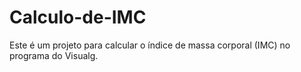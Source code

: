 # Calculo-de-IMC
Este é um projeto para calcular o índice de massa corporal (IMC) no programa do Visualg. 
